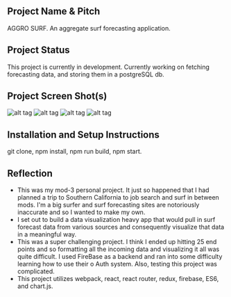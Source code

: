 ## Project Name & Pitch
AGGRO SURF. An aggregate surf forecasting application.

## Project Status
This project is currently in development.
Currently working on fetching forecasting data, and storing them in a postgreSQL db.

## Project Screen Shot(s)   
![alt tag](http://g.recordit.co/v1YAsqJ9K8.gif)
![alt tag](http://g.recordit.co/rlDIS0wn7B.gif)
![alt tag](http://g.recordit.co/7aZ7rBBNb9.gif)
![alt tag](http://g.recordit.co/77pBW6VO5R.gif)


## Installation and Setup Instructions

git clone, npm install, npm run build, npm start.

## Reflection
 
  - This was my mod-3 personal project. It just so happened that I had planned a trip to Southern California to job search and surf in between mods. I'm a big surfer and surf forecasting sites are notoriously inaccurate and so I wanted to make my own.
  - I set out to build a data visualization heavy app that would pull in surf forecast data from various sources and consequently visualize that data in a meaningful way.
  - This was a super challenging project. I think I ended up hitting 25 end points and so formatting all the incoming data and visualizing it all was quite difficult. I used FireBase as a backend and ran into some difficulty learning how to use their o Auth system. Also, testing this project was complicated.
  - This project utilizes webpack, react, react router, redux, firebase, ES6, and chart.js.
